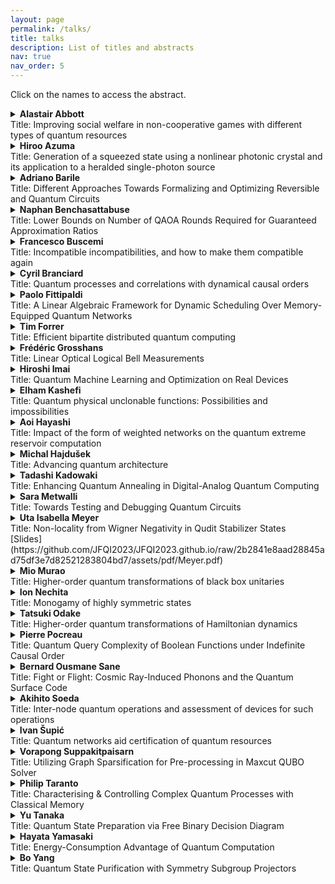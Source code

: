 ```yaml
---
layout: page
permalink: /talks/
title: talks
description: List of titles and abstracts
nav: true
nav_order: 5
---
```


Click on the names to access the abstract.


<details>
<summary><b> Alastair Abbott</b>  <br>Title: Improving social welfare in non-cooperative games with different types of quantum resources</summary>
<br>
Abstract: We investigate what quantum advantages can be obtained in multipartite non-cooperative games by studying how different types of quantum resources can lead to new Nash equilibria and improve social welfare -- a measure of the quality of an equilibrium. Two different quantum settings are analysed: a first, in which players are given direct access to an entangled quantum state, and a second, which we introduce here, in which they are only given classical advice obtained from quantum devices. For a given game G, these two settings give rise to different equilibria characterised by the sets of equilibrium correlations Qcorr(G) and Q(G), respectively. We show that Q(G)⊆Qcorr(G), and by exploiting the self-testing property of some correlations, that the inclusion is strict for some games G. We make use of SDP optimisation techniques to study how these quantum resources can improve social welfare, obtaining upper and lower bounds on the social welfare reachable in each setting. We investigate, for several games, how the social welfare depends on the bias of the game and improve upon a separation that was previously obtained using pseudo-telepathic solutions.<br><br>
arXiv link: <a href="https://arxiv.org/abs/2211.01687">https://arxiv.org/abs/2211.01687</a> 
</details>


<details>
<summary><b> Hiroo Azuma</b>  <br>Title: Generation of a squeezed state using a nonlinear photonic crystal and its application to a heralded single-photon source
 </summary>
<br>
Abstract: We investigate how to generate squeezed light using a nonlinear photonic crystal. Because the photonic crystal reduces the group velocity of the incident light, if it is composed of a material with a second-order nonlinear optical susceptibility \chi^{(2)}, the interaction between the nonlinear material and the light passing through it strengthens and the quantum state of the emitted light is largely squeezed. Thus, we can generate squeezed light with a resonating cavity where the nonlinear photonic crystal is placed. Transforming this squeezed state into entangled light beams with a beam splitter, we discuss the implementation of a heralded single-photon source. 
<br><br>
arXiv link: <a href="https://arxiv.org/abs/2304.11373">https://arxiv.org/abs/2304.11373</a>
</details>


<details>
<summary><b> Adriano Barile</b>  <br>Title: Different Approaches Towards Formalizing and Optimizing Reversible and Quantum Circuits </summary>
<br>
Abstract: The talk will be focused on different approaches of scientific inquiry on some of the issues posed by the theory of the synthesis of Reversible Boolean and Quantum Circuits. The first approach is mostly mathematical, and it concerns what it means to formalize a circuit as a 2-dimensional grammar using the (arguably) cumbersome but (arguably) elegant language of category theory, with the goal of defining a "shortest normal form" for reversible/quantum circuits given a set of rewriting rules. The second approach shows what could happen if we get rid of the logical inner workings of a circuit and want to compress a quantum circuit by approximating it as an operator in a metric space - in particular, the advantages and the shortcomings of methods such as Approximate Quantum Compiling will be presented.
The third and last section will be devoted to introducing some questions that I aim to answer in the period at NII: namely, the classification of ancillae in view of reaching optimal space consumption in Reversible and Quantum circuits, and the search for explicit reversibilization methods.
</details>


<details>
<summary><b> Naphan Benchasattabuse</b>  <br>Title: Lower Bounds on Number of QAOA Rounds Required for Guaranteed Approximation Ratios</summary>
<br>
Abstract: The quantum alternating operator ansatz (QAOA) is a heuristic hybrid quantum-classical algorithm for finding high-quality approximate solutions to combinatorial optimization problems, such as Maximum Satisfiability. While QAOA is well-studied, theoretical results as to its runtime or approximation ratio guarantees are still relatively sparse. In this talk, I will go over our proof frameworks leveraging a connection between quantum annealing times and the angles of QAOA to derive a lower bound on the number of rounds QAOA required to guarantee (constant) approximation ratio. I will discuss results obtained from applying this proof framework on QAOA with Grover-style mixing unitaries, and show that this type of QAOA requires at least a polynomial number of rounds to guarantee any constant approximation ratios for most problems. For the conventional transverse field mixer, our framework gives a trivial lower bound to all bounded occurrence local cost problems and all strictly k-local cost Hamiltonians matching known results that constant approximation ratio is obtainable with constant round QAOA for a few optimization problems from these classes. With a small modification to our framework, our lower bound applies to any QAOA-style search protocol that starts in the ground state of the mixing unitaries and recovers the Grover lower bound for unstructured search.<br><br>
arXiv link: <a href="https://arxiv.org/abs/2308.15442">https://arxiv.org/abs/2308.15442</a> 
</details>

<details>
<summary><b> Francesco Buscemi</b>  <br>Title: Incompatible incompatibilities, and how to make them compatible again </summary>
<br>
Abstract: While there is a generally accepted definition of incompatibility for POVMs, two possible extensions for instruments are found in the literature, sometimes called "classical incompatibility" and "parallel incompatibility", which are logically inequivalent and have been the source of debate and confusion. Here we resolve this tension by introducing a new, operationally motivated notion, "q-incompatibility", which again reduces to the correct definition for POVMs, but is able to accommodate both classical and parallel incompatibilities in a unified resource-theoretic framework. Finally, we consider another notion of instrument incompatibility, which we call "exclusivity", in which the order of the measurements is the crucial ingredient. This is joint work with Kodai Kobayashi, Shintaro Minagawa, Paolo Perinotti, and Alessandro Tosini. <br><br>
arXiv link: <a href="https://arxiv.org/abs/2211.09226">https://arxiv.org/abs/2211.09226</a> 
</details>


<details>
<summary><b> Cyril Branciard</b>  <br>Title: Quantum processes and correlations with dynamical causal orders </summary>
<br>
Abstract: There has been a lot of interest recently in the study of quantum processes that do not just follow a fixed causal structure. E.g. processes with indefinite causal orders, as in the paradigmatic example of the "quantum switch" -- a process in which the order of 2 (or more) operations is coherently controlled by the state of a quantum system, which can be put in a quantum superposition.
Another situation where the causal structure is not fixed a priori is when there is "dynamical causal order": the causal order is established on the fly, as the process evolves. In this talk I propose to explore the kind of situations with dynamical causal order that one may encounter. In particular, in which sense can the causal order be both indefinite and dynamical at the same time?
</details>

<details>
<summary><b> Paolo Fittipaldi</b>  <br>Title: A Linear Algebraic Framework for Dynamic Scheduling Over Memory-Equipped Quantum Networks </summary>
<br>
Abstract: Quantum Internetworking is a recent field that promises numerous interesting applications, many of which require the distribution of entanglement between arbitrary pairs of users. In this context, a scheduling policy (i.e. a set of rules that, given some amount of information about the network’s state, provides the correct set of entanglement swapping operations to perform in order to satisfy user requests) is of paramount importance to simultaneously serve multiple pairs of users over complex network topologies.
In this talk, the problem of scheduling in an arbitrary quantum network is presented in its general topology, multicommodity, loss-aware formulation. We introduce a novel linear algebraic framework that leverages quantum memory and demonstrate how it can be employed to derive a natural class of quadratic scheduling policies for quantum networks. We then illustrate how the framework aids in describing and benchmarking several scheduling policies, with different degrees of localization and information availability. Network performance results such as the average and total user demand are discussed to evaluate the capacity regions of the proposed policies, and to provide example of application of our tools to arbitrary scheduling policies over general quantum networks with topologies of various complexity.
<br><br>
arXiv link: <a href="https://arxiv.org/abs/2307.06009">https://arxiv.org/abs/2307.06009</a> 
</details>

<details>
<summary><b> Tim Forrer </b>  <br>Title: Efficient bipartite distributed quantum computing </summary>
<br>
Abstract: As quantum circuits require ever larger numbers of qubits to perform computations, quantum computers must too possess larger numbers of qubits to match. However scaling the number of qubits in a single quantum computer is a significant challenge. Instead, we propose increasing the number of qubits available for a quantum circuit by combining seperate quantum computers via distributed quantum computing. This is facilitated by the use of entanglement between the two computers, alongside local operations and classical communication. Our proposition is formalised by an algorithm that allows for an efficient, automated distribution of a global circuit between two quantum computers. This algorithm is efficient in two ways - first it aims to minimise the amount of entanglement required to distribute a given circuit, and second it does so in polynomial time. This algorithm can be further extended to the multipartite setting, including a variety of network connections between the quantum computers.
<br><br>
arXiv link: <a href="https://arxiv.org/abs/2307.06009">https://arxiv.org/abs/2307.06009</a> 
</details>

<details>
<summary><b> Frédéric Grosshans </b>  <br>Title: Linear Optical Logical Bell Measurements </summary>
<br>
Abstract: Photonic Bell state measurements (BSMs) are essential for several emerging quantum technologies, from quantum networks to photonic quantum quantum computing. Optimal physical linear-optical (LO) BSMs are known since 1994, but teir efficency is upper bounded by ½. Even without losses and errors —and the latter are unavoidable in practice— it limits their direct technological use. We investigate error-correction based LO-protocols overcoming these challenges and achieving deterministic logical photonic BSMs. In arXiv:2101.11082 we construct a graph-state based logical encoding, which can be produced deterministically with a few quantum emitters, and achieves near-deterministic logical photonic Bell state measurements while also protecting against errors including photon losses, with a record loss-tolerance threshold, beating a previously assumed fundamental bound, which incorrectly assumed single mode measurements to be useless. This led us to investigate fundamental upper bounds to loss-tolerance thresholds in different LO quantum information processing settings, in arXiv:2302.07908. We establish tight loss-tolerance bounds for BSMs depending on the physical measurement they are built of. The three sets of building bricks considered are, from the weakest to the strongest, non-adaptive physical BMs (η₁η₂ > ⅔), adaptive BMs (η₁η₂ > ½), adaptive BSMs and single-qubit measurements (η₁,η₂ > ½), where η₁ and η₂ are the minimal tolerable transmission of each of the input channels of the logical BSM. The last result corresponds to the no-cloning limit, thus establishing linear-optics and adaptivity are enough to achieve best possible loss tolerance for a logical BSM.
  <br><br>
arXiv link: <a href="https://arxiv.org/abs/2101.11082">https://arxiv.org/abs/2101.11082</a>
   <br>
arXiv link: <a href="https://arxiv.org/abs/2302.07908">https://arxiv.org/abs/2302.07908</a>
</details>

<details>
<summary><b> Hiroshi Imai</b>  <br>Title: Quantum Machine Learning and Optimization on Real Devices </summary>
<br>
Abstract: Quantum Machine Learning and Quantum Optimization are two of promising problems which may be implemented and have impact to real-world applications by using near-term quantum computers.  In this talk we review recent research results of our laboratory members, especially
 <br>* Distributed Coordinate Descent Algorithm for Variational Quantum Classification
<br>* The Role of Entanglement in Quantum-Relaxation Based Optimization Algorithms
<br>* Solving Not-All-Equal 3SAT using Quantum Random Access Optimization <br>
This is a joint work with Benedek Hauer, Izuho Koyasu, Kosei Teramoto, and Rudy Raymond.
</details>

<details>
<summary><b> Elham Kashefi </b>  <br>Title: Quantum physical unclonable functions: Possibilities and impossibilities
 </summary>
<br>
Abstract: A Physical Unclonable Function (PUF) is a device with unique behaviour
that is hard to clone hence providing a secure fingerprint. A variety
of PUF structures and PUF-based applications have been explored
theoretically as well as being implemented in practical settings.
Recently, the inherent unclonability of quantum states has been
exploited to derive the quantum analogue of PUF as well as new
proposals for the implementation of PUF. We presented the first
comprehensive study of quantum Physical Unclonable Functions (qPUFs)
with quantum cryptographic tools. We use a quantum game-based
framework to define different levels of security for qPUFs: quantum
exponential unforgeability, quantum existential unforgeability and
quantum selective unforgeability. We also introduced a new quantum
attack technique based on the universal quantum emulator algorithm to
prove no qPUF can provide quantum existential unforgeability. On the
other hand, we prove that a large family of qPUFs (called unitary
PUFs) can provide quantum selective unforgeability which is the
desired level of security for most PUF-based applications.
Furthermore, we also developed secure authentication schemes based on
our new framework, however these protocols remain resource intensive.
Hence recently we designed the notion of Hybrid-PUF which combines
classical PUFs with quantum encoding and quantum communication (to
achieve a secure scheme out of an insecure classical PUF) and based on
that we designed efficient quantum-secure authentication protocols
that are implementable with existing QKD infrastructures.
</details>


<details>
<summary><b> Aoi Hayashi</b>  <br>Title: Impact of the form of weighted networks on the quantum extreme reservoir computation </summary>
<br>
Abstract: The recent development of quantum devices raises expectations for utilizing them for practical applications while still noisy. Driven by such expectation, quantum machine learning, considered robust to noise, is gathering much attention, and various models have been proposed.
  Among such models, the quantum extreme reservoir computation (QERC) [A. Sakurai, et al., Phys. Rev. Applied 17, 064044 (2022)] has already shown the capability to achieve a high accuracy rate for classification tasks with the smallest number of qubits among previous works. This model utilizes fixed Hamiltonian dynamics with a trainable classical neural network to solve tasks. As the performance of the model is dependent on the properties of the Hamiltonian dynamics, there is still room to choose and design the dynamics; however, the relation between the properties of the quantum dynamics and the model performance remains unrevealed.
  In this talk (based on [A. Hayashi, et al., Phys. Rev. A 108, 042609 (2023)]), we focus on the relationship between the properties of quantum dynamics and QERC performance to understand how to design quantum dynamics for this quantum machine learning model [2]. To do so, we first introduce a method to characterize unitary matrices as networks. We then apply it to several unitary matrices, including random ones, and observe how their difference is exhibited by the method. Next, we benchmark the QERC performance with those unitary matrices.
  We will then find the relation between the weight distribution of the networks associated with unitary matrices and the performance, especially generalization performance for image classification tasks. Lastly, we will show an example of Hamiltonian dynamics that can achieve a nearly optimal testing accuracy rate and the best generalization performance among our benchmarks.
 <br><br>
arXiv link: <a href="https://arxiv.org/abs/2211.07841">https://arxiv.org/abs/2211.07841</a>
</details>



<details>
<summary><b> Michal Hajdušek</b>  <br>Title: Advancing quantum architecture</summary>
<br>
Abstract: In this short talk, I will give a brief overview of recent results and
ongoing projects at the Advancing Quantum Architecture Group (AQUA) at
Keio University. Topics covered include simulation of quantum networks
and internetworks using our Quantum Internet Simulation Package (QuISP),
quantum internet architecture, noise estimation in quantum networks
beyond tomography, and compilation of fault-tolerant graph states. I
will also highlight AQUA's efforts in quantum education, including our
recent undergraduate textbook Quantum Communications.
</details>
<details>
<summary><b> Tadashi Kadowaki </b>  <br>Title: Enhancing Quantum Annealing in Digital-Analog Quantum Computing </summary>
<br>
Abstract: Digital-analog quantum computing (DAQC) offers a promising approach to addressing the challenges of building a practical quantum computer. By efficiently allocating resources between digital and analog quantum circuits, DAQC paves the way for achieving optimal performance. We propose an algorithm designed to enhance the performance of quantum annealing. This method employs a quantum gate to estimate the goodness of the final annealing state and find the ground state of combinatorial optimization problems. We explore two strategies for integrating the quantum annealing circuit into the DAQC framework: (1) for state preparation, and (2) for embedding within the quantum gate. While the former strategy does not yield performance improvements, we discover that the latter enhances performance within a specific range of annealing time. Algorithms demonstrating enhanced performance utilize the imaginary part of the inner product of two states from different quantum annealing settings. This measure reflects not only the energy of the classical cost function but also the trajectory of the quantum dynamics. This study provides an example of how processing quantum data using a quantum circuit can outperform classical data processing, which discards quantum information.
</details>
<details>
<summary><b> Sara Metwalli</b>  <br>Title: Towards Testing and Debugging Quantum Circuits </summary>
<br>
Abstract: The forty-year history of quantum computers has taken us through initial curiosity, naive optimism, then dismay at the scale of proposed error-corrected systems, and into today’s excitement over the availability of real, but still small and error-prone, systems.
Algorithms have followed a similar roller coaster, arriving at the point where modest demonstration implementations of algorithms originally defined as abstract equations in theory papers are now common. The challenge on hardware and software is scalability: more qubits and larger, more sophisticated programs. Large-scale work raises the need for a mature software engineering approach, including tools for all life cycle phases. However, to build these tools, we need a better understanding of the behavior of quantum circuits and how we can test and debug them accordingly.
arXiv link: <a href="https://arxiv.org/abs/2205.01899">https://arxiv.org/abs/2205.01899</a>
</details>

<details>
<summary><b> Uta Isabella Meyer</b>  <br>Title: Non-locality from Wigner Negativity in Qudit Stabilizer States
<br>[Slides](https://github.com/JFQI2023/JFQI2023.github.io/raw/2b2841e8aad28845ad75df3e7d82521283804bd7/assets/pdf/Meyer.pdf)</summary>
<br>
Abstract: Contextuality and non-locality serve as crucial tools for
distinguishing quantum from classical systems and have been extensively
studied for qubits.
While some attention has been given to extending these concepts to
higher-dimensional systems, studying them in this context appears to be
more challenging than their two-level counterparts.
In particular, violating Bell inequalities based on Clifford operations
with stabilizer states in qudit systems is futile as they are
efficiently simulatable.
Beyond Clifford operations, Bell inequalities have been proposed whose
classical bound or the extent of quantum violation have been difficult
to quantify.
Furthermore, they resort to operations intrinsic to higher or lower
dimensional systems than those of interest.
We propose a family of Bell inequalities based on a generalization of
the qubit $\pi/8$ gate and the Wigner negativity of
stabilizer states under their adjoint action.
These operators are fully characterized within the finite field of their
prime dimension.
The classical bound is simple to compute and a specified stabilizer
state maximally violates the inequality among all qudit states.
We exemplify these Bell inequalities on qudit graph states and formalize
a mapping that implements local complementation of the underlying
weighted graphs.
Lastly, we present a simple family of Bell inequalities violated by the
singlet state relying on operations innate to higher dimensional systems
than the examined one.
</details>


<details>
<summary> <b>Mio Murao</b> <br> Title: Higher-order quantum transformations of black box unitaries </summary>
<br>
Abstract: Supermaps are higher-order transformations taking maps as input.  Quantum mechanically implementable supermaps are called quantum supermaps, and their general properties are formulated by the framework of quantum networks and quantum combs proposed by Chiribella et al.  We consider the implementability of supermaps in quantum mechanics when the input maps are unitaries given as black boxes, and the black box unitaries can be used multiple but finite times to explore fundamental quantum properties exhibited in higher-order quantum transformations possibly utilized for quantum computation.  We analyze several tasks, inversion, complex conjugation, and transposition of black box unitaries, and controllization of divisible black box unitaries based on the controllization of quantum combs.
</details>


<details>
<summary> <b>Ion Nechita</b> <br> Title: Monogamy of highly symmetric states </summary>
<br>
Abstract: We study the question of how highly entangled two particles can be when also entangled in a similar way with other particles on the complete graph Kn for the case of Werner, isotropic and Brauer states. We formalize our question as a semidefinite program and then solve this optimization problem analytically, using tools from representation theory. In particular, we determine the exact maximum values p of the projection to the maximally entangled state and antisymmetric Werner state possible, solving long-standing open problems. This is joint work with Rene Allerstorfer, Matthias Christandl, Dmitry Grinko, Maris Ozols, Denis Rochette, and Philip Verduyn Lunel.<br><br>
arXiv link: <a href="https://arxiv.org/abs/2309.16655">https://arxiv.org/abs/2309.16655</a>
</details>

<details>
<summary><b> Tatsuki Odake</b>  <br>Title: Higher-order quantum transformations of Hamiltonian dynamics </summary>
<br>
Abstract: 
We present a quantum algorithm to achieve higher-order transformations of Hamiltonian dynamics. Namely, the algorithm takes as input a finite number of queries to a black-box seed Hamiltonian dynamics to simulate a desired Hamiltonian. Our algorithm efficiently simulates linear transformations of any seed Hamiltonian with a bounded energy range consisting of a polynomial number of terms in system size, making use of only controlled-Pauli gates and time-correlated randomness. This algorithm is an instance of quantum functional programming, where the desired function is specified as a concatenation of higher-order quantum transformations. By way of example, we demonstrate the simulation of negative time-evolution and perform a Hamiltonian learning task.<br><br>
arXiv link: <a href="https://arxiv.org/abs/2303.09788">https://arxiv.org/abs/2303.09788</a>
</details>

<details>
<summary><b> Pierre Pocreau</b>  <br>Title: Quantum Query Complexity of Boolean Functions under Indefinite Causal Order </summary>
<br>
Abstract: The standard model of quantum circuits assumes operations are applied in a fixed sequential
“causal” order. In recent years, the possibility of relaxing this constraint to obtain causally in-
definite computations has received significant attention. The quantum switch, for example, uses
a quantum system to coherently control the order of operations. Several ad hoc computational
and information-theoretical advantages have been demonstrated, raising questions as to whether
advantages can be obtained in a more unified complexity theoretic framework. In this paper, we
approach this problem by studying the query complexity of Boolean functions under general higher
order quantum computations. To this end, we generalise the framework of query complexity from
quantum circuits to quantum supermaps to compare different models on an equal footing. We show
that the recently introduced class of quantum circuits with quantum control of causal order cannot
lead to any reduction in query complexity, and that any potential advantage arising from causally
indefinite supermaps can be bounded by the polynomial method, as is the case with quantum cir-
cuits. Nevertheless, we find some functions for which the minimum error with which they can be
computed using two queries is strictly lower when exploiting causally indefinite supermaps.
<br><br>
arXiv link: <a href="https://arxiv.org/abs/2307.10285">https://arxiv.org/abs/2307.10285</a>
</details>

<details>
<summary> <b>Bernard Ousmane Sane</b> <br> Title:  Fight or Flight: Cosmic Ray-Induced Phonons and the Quantum Surface Code </summary>
<br>
Abstract: Recent work has identified cosmic ray events as an error source limiting the lifetime of quantum data. These errors are correlated and affect a large number of qubits, leading to the
loss of data across a quantum chip. Previous works attempting to address the problem in hardware or by building distributed systems still have limitations. We approach the problem from
a different perspective, developing a new hybrid hardware-software-based strategy based on the 2-D surface code, assuming the parallel development of a hardware strategy that limits the
phonon propagation radius. We propose to flee the area: move the logical qubits far enough away from the strike’s epicenter to maintain our logical information. Specifically, we: (1) propose
a mapping for moving logical qubits; (2) establish goals for the hardware parameters needed to use our approach; and (3) evaluate the possible choice of the code distance. Our analysis considers two possible cosmic ray events: those far from both “holes” in the surface code and those near or overlapping a hole. We show that the probability that the logical qubit will be destroyed can be reduced from 100% to the range 4% to 15% depending on the time required to move the logical qubit.
<br><br>
arXiv link: <a href="https://arxiv.org/abs/2307.16533">https://arxiv.org/abs/2307.16533</a>
</details>

<details>
<summary> <b>Akihito Soeda</b> <br> Title: Inter-node quantum operations and assessment of devices for such operations </summary>
<br>
Abstract: Global operations between network nodes are crucial to achieve any benefit of quantum computation. We have to design the individual network components appropriately so that they function as a single large quantum system when connected together. How to assess a single device for its expected quantumness when used to form a large network? And how to do so with as little experimental resources as possible? We explore the case of remote CNOT gate utilizing one Bell state and discuss how we can reduce the assessment complexity with respect to full quantum process tomography.
</details>

<details>
<summary> <b>Ivan Šupić</b> <br> Title: Quantum networks aid certification of quantum resources </summary>
<br>
Abstract: In this talk I will explain how quantum network architecture together with self-testing techniques can aid certification of various quantum resources. In particular, I will discuss device-independent protocols for universal entanglement certification, a self-testing result that can be applied to all pure entangled quantum states, and network-device-independent certification of causal nonseparability.
</details>

<details>
<summary> <b>Vorapong Suppakitpaisarn</b> <br> Title: Utilizing Graph Sparsification for Pre-processing in Maxcut QUBO Solver </summary>
<br>
Abstract: We suggest employing graph sparsification as a pre-processing step for maxcut programs using the QUBO solver. Quantum(-inspired) algorithms are recognized for their potential efficiency in handling quadratic unconstrained binary optimization (QUBO). Given that maxcut is an NP-hard problem and can be readily expressed using QUBO, it stands out as an exemplary case to demonstrate the effectiveness of quantum(-inspired) QUBO approaches. Here, the non-zero count in the QUBO matrix corresponds to the graph's edge count. Given that many quantum(-inspired) solvers operate through cloud services, transmitting data for dense graphs can be costly. By introducing the graph sparsification method, we aim to mitigate these communication costs. Experimental results on classical, quantum-inspired, and quantum solvers indicate that this approach substantially reduces communication overheads and yields an objective value close to the optimal solution.
</details>

<details>
<summary> <b> Philip Taranto</b>  <br> Title: Characterising & Controlling Complex Quantum Processes with Classical Memory </summary>
<br>
Abstract: Memory is the fundamental form of temporal complexity: when present but uncontrollable, it manifests as non-Markovian noise; conversely, if controllable, memory can be a powerful resource for information processing. Most prominently, memory can be controlled to reliably prepare states, simulate non-Markovian phenomena, enhance information processing, and control circuit architectures; such primitives are routinely used in classical computers to improve performance. Memory effects arise from/are transmitted via interactions between a system and its environment; as such, they appear ubiquitously across natural and engineered processes and can be either classical or quantum. While quantum correlations in time constitute a promising resource for future technologies, control over quantum memory might be out of reach (beyond laboratory settings) in the near future since it requires delicate experimental setups. From a practical standpoint, manipulating quantum processes with classical memory seems more manageable and promises more near-term applicability: they are more powerful than their memoryless counterparts, yet at the same time can be controlled over significant timeframes without being spoiled by decoherence. However, despite practical and foundational value, the distinction between quantum and classical memory remains unexplored, and consequently so too does the usefulness of classical memory in quantum processes.<br> <br> 

We first analyse various physically motivated candidates regarding a suitable definition for classical memory that lead to remarkably distinct phenomena. In the simplest scenario—the two-time setting—quantum processes with classical memory coincide with convex mixtures of memoryless processes and are thus straightforward to analyse. However, as we demonstrate, this is no longer true in the multi-time setting: here, (classical) memory effects display a more intricate structure. Subsequently, we systematically characterise the hierarchy of multi-time memory effects in quantum mechanics, many levels of which collapse in the two-time setting, making our results genuinely multi-time phenomena. Our analysis highlights that the multi-time scenario permits fundamentally different temporal correlations, even when only classical memory is considered. Since noise in quantum devices—and thus the observed memory effects—will predominantly be classical in the near future, our results provide a framework upon which reliable quantum devices can be built. The concepts explored, and results presented here should have immediate impact on various fields of quantum science, including quantum information theory, optimal control, open quantum systems, and quantum foundations, to name but a few. <br><br>
arXiv link: <a href="https://arxiv.org/abs/2307.11905">https://arxiv.org/abs/2307.11905</a>
</details>

<details>
<summary> <b> Yu Tanaka</b>  <br> Title:  Quantum State Preparation via Free Binary Decision Diagram</summary>
<br>
Abstract: Quantum state preparation (QSP) is a task of preparing a quantum state for a given classical description of the quantum state or a given oracle access to the coeﬀicients of the quantum state. In this paper, we analyze the computational complexity of QSP when the classical description of a quantum state can be represented by a free binary decision diagram (FBDD) with weighted edges. An FBDD is a rooted directed acyclic graph with two terminal nodes, which is introduced to represent a boolean function. Each node is labeled with a variable of the boolean function and has at most two edges labeled with the assignment 0 or 1 of the variable. We show that any n- qubit state whose classical description can be represented by a FBDD with weighted edges can be prepared with a O(|V |)-sized quantum circuit using single- and two-qubit gates and |V | ancillary qubits, where V is a set of nodes of the FBDD. Our algorithm improves the circuit size of the other BDD-based QSP exponentially in terms of the number of single- and two-qubit gates. Furthermore, we extend the class of quantum states that can be prepared by combining our proposed method with a black-box QSP.</a>
</details>


<details>
<summary> <b> Hayata Yamasaki</b>  <br> Title: Energy-Consumption Advantage of Quantum Computation </summary>
<br>
Abstract: Energy consumption in solving computational problems has been gaining growing attention as a part of the performance measures of computers. Quantum computation is known to offer advantages over classical computation in terms of various computational resources; however, its advantage in energy consumption has been challenging to analyze due to the lack of a theoretical foundation to relate the physical notion of energy and the computer-scientific notion of complexity for quantum computation with finite computational resources. To bridge this gap, we introduce a general framework for studying the energy consumption of quantum and classical computation based on a computational model that has been conventionally used for studying query complexity in computational complexity theory. With this framework, we derive an upper bound for the achievable energy consumption of quantum computation. We also develop techniques for proving a nonzero lower bound of energy consumption of classical computation based on the energy-conservation law and Landauer's principle. With these general bounds, we rigorously prove that quantum computation achieves an exponential energy-consumption advantage over classical computation for solving a specific computational problem, Simon's problem. Furthermore, we clarify how to demonstrate this energy-consumption advantage of quantum computation in an experimental setting. These results provide a fundamental framework and techniques to explore the physical meaning of quantum advantage in the query-complexity setting based on energy consumption, opening an alternative way to study the advantages of quantum computation.
<br><br>
arXiv link: <a href="https://arxiv.org/abs/2305.11212">https://arxiv.org/abs/2305.11212</a>
</details>

<details>
<summary> <b> Bo Yang</b>  <br> Title: Quantum State Purification with Symmetry Subgroup Projectors </summary>
<br>
Abstract: The future quantum ecosystem will be likely to adopt the client-server model, where the client with limited quantum ability delegates its computation to the server with universal quantum computational ability. Under this scenario, the client may prefer to keep the computation blind against the server and verify the correctness of the outcome. For the case where a client has the ability to prepare and send single-qubit to the server, this is answered by [Fitzsimons and Kashefi, 2012], achieving the blind verification of both quantum and classical inputs and outputs, while requiring fault-tolerance on the server side. Recently, to make [Fitzsimons and Kashefi, 2012] robust to harmless noise without fault-tolerance, [Leichtle, Music, Kashefi, and Ollivier, 2021] provides a robust blind verification for classical inputs and outputs by using the classical majority vote. However, the robust verification of quantum outputs without fault-tolerance in this prepare-and-send model is still an open question. To approach this, we first try to design a quantum state purification gadget that is affordable without fault-tolerance. Particularly, in this work, we provide a gadget that distils multiple noisy quantum states into one purified quantum state by projecting them into their symmetry subspace created by the cyclic group. We also analyse the optimal conditions in the number of state inputs and evaluate the performance through the numerical simulation. Our gadget would find a wide application not only in verification protocols but also in general sampling problems under faulty oracles.


</details>
